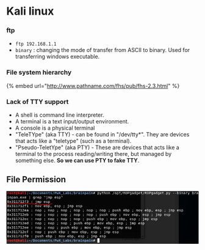 # Kali linux

### ftp

* `ftp 192.168.1.1`
* `binary` : changing the mode of transfer from ASCII to binary. Used for transferring windows executable.

### File system hierarchy

{% embed url="http://www.pathname.com/fhs/pub/fhs-2.3.html" %}

### Lack of TTY support

* A shell is command line interpreter.
* A terminal is a text input/output environment.
* A console is a physical terminal
* "TeleTYpe" \(aka TTY\) - can be found in "/dev/tty\*". They are devices that acts like a "teletype" \(such as a terminal\).
* "Pseudo-TeletYpe" \(aka PTY\) - These are devices that acts like a terminal to the process reading/writing there, but managed by something else. **So we can use PTY to fake TTY**.

## File Permission

![1000](../../.gitbook/assets/image%20%2846%29.png)



